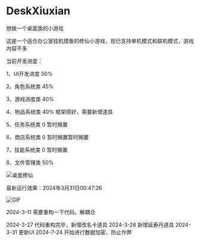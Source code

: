 # DeskXiuxian
想做一个桌面类的小游戏

这是一个适合办公室挂机摸鱼的修仙小游戏，现已支持单机模式和联机模式，游戏内容不多

当前开发进度：

1、UI开发进度 50%

2、角色系统类 45%

3、游戏进度类 40%

4、物品系统类 40% 框架搭好，需要新增道具

5、任务系统类 0 暂时搁置

6、商店系统类 0 暂时搁置暂时搁置

7、技能系统类 0 暂时搁置

8、文件管理类 50%

![桌面修仙](https://github.com/HuYuAI/DeskXiuxian/assets/101235540/8a9760e4-e3cc-419c-9eee-c638139da018)


最新运行效果：2024年3月31日00:47:26

![GIF](https://github.com/Huu-Yuu/DeskXiuxian/assets/101235540/be6c25df-02c4-4609-890c-1e76a5c0ef27)



2024-3-11
需要重构一下代码，解耦合

2024-3-27 代码重构完毕，新增改名卡道具
2024-3-28 新增延寿丹道具
2024-3-31 更新UI
2024-7-24 开始进行数据加密，防止作弊
